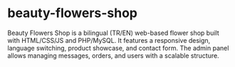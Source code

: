 # beauty-flowers-shop
Beauty Flowers Shop is a bilingual (TR/EN) web-based flower shop built with HTML/CSS/JS and PHP/MySQL. It features a responsive design, language switching, product showcase, and contact form. The admin panel allows managing messages, orders, and users with a scalable structure.
